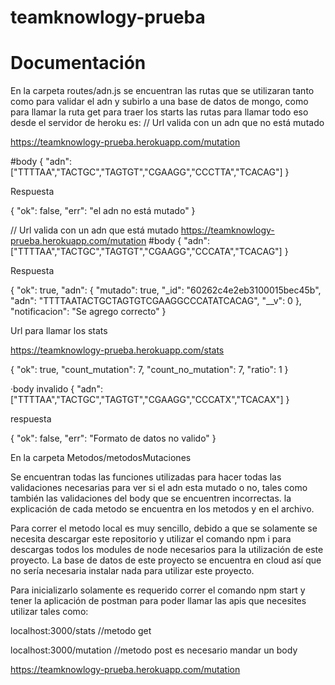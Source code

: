 # teamknowlogy-prueba
# Documentación

En la carpeta routes/adn.js se encuentran las rutas que se utilizaran tanto como para validar el adn y subirlo a una base de datos de mongo, como para llamar la ruta get para traer los starts las rutas para llamar todo eso desde el servidor de heroku es: 
// Url valida con un adn que no está mutado

https://teamknowlogy-prueba.herokuapp.com/mutation

#body 
{
"adn":["TTTTAA","TACTGC","TAGTGT","CGAAGG","CCCTTA","TCACAG"]
}


Respuesta

{
    "ok": false,
    "err": "el adn no está mutado"
}

// Url valida con un adn que está mutado
https://teamknowlogy-prueba.herokuapp.com/mutation
#body 
{
"adn":["TTTTAA","TACTGC","TAGTGT","CGAAGG","CCCATA","TCACAG"]
}

Respuesta 

{
    "ok": true,
    "adn": {
        "mutado": true,
        "_id": "60262c4e2eb3100015bec45b",
        "adn": "TTTTAATACTGCTAGTGTCGAAGGCCCATATCACAG",
        "__v": 0
    },
    "notificacion": "Se agrego correcto"
}

Url para llamar los stats

https://teamknowlogy-prueba.herokuapp.com/stats

{
    "ok": true,
    "count_mutation": 7,
    "count_no_mutation": 7,
    "ratio": 1
}

·body invalido 
{
"adn":["TTTTAA","TACTGC","TAGTGT","CGAAGG","CCCATX","TCACAX"]
}

respuesta

{
    "ok": false,
    "err": "Formato de datos no valido"
}


En la carpeta Metodos/metodosMutaciones

Se encuentran todas las funciones utilizadas para hacer todas las validaciones necesarias para ver si el adn esta mutado o no, tales como también las validaciones del body que se encuentren incorrectas. la explicación de cada metodo se encuentra en los metodos y en el archivo.


Para correr el metodo local es muy sencillo, debido a que se solamente se necesita descargar este repositorio y utilizar el comando npm i para descargas todos los modules de node necesarios para la utilización de este proyecto. La base de datos de este proyecto se encuentra en cloud así que no sería necesaria instalar nada para utilizar este proyecto.

Para inicializarlo solamente es requerido correr el comando npm start y tener la aplicación de postman para poder llamar las apis que necesites utilizar tales como:

localhost:3000/stats //metodo get

localhost:3000/mutation //metodo post es necesario mandar un body

https://teamknowlogy-prueba.herokuapp.com/mutation
